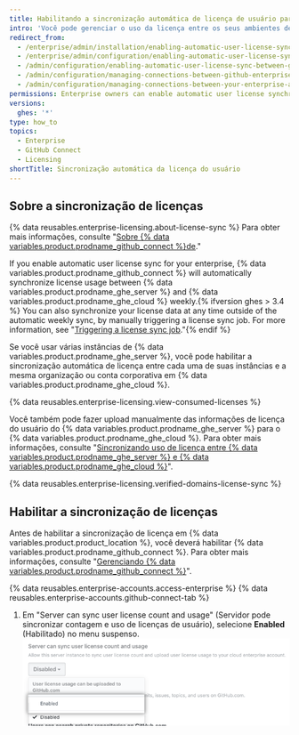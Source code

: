 ```yaml
---
title: Habilitando a sincronização automática de licença de usuário para sua empresa
intro: 'Você pode gerenciar o uso da licença entre os seus ambientes de {% data variables.product.prodname_enterprise %} sincronizando automaticamente as licenças de usuário de {% data variables.product.product_location %} com {% data variables.product.prodname_ghe_cloud %}.'
redirect_from:
  - /enterprise/admin/installation/enabling-automatic-user-license-sync-between-github-enterprise-server-and-github-enterprise-cloud
  - /enterprise/admin/configuration/enabling-automatic-user-license-sync-between-github-enterprise-server-and-github-enterprise-cloud
  - /admin/configuration/enabling-automatic-user-license-sync-between-github-enterprise-server-and-github-enterprise-cloud
  - /admin/configuration/managing-connections-between-github-enterprise-server-and-github-enterprise-cloud/enabling-automatic-user-license-sync-between-github-enterprise-server-and-github-enterprise-cloud
  - /admin/configuration/managing-connections-between-your-enterprise-accounts/enabling-automatic-user-license-sync-between-github-enterprise-server-and-github-enterprise-cloud
permissions: Enterprise owners can enable automatic user license synchronization.
versions:
  ghes: '*'
type: how_to
topics:
  - Enterprise
  - GitHub Connect
  - Licensing
shortTitle: Sincronização automática da licença do usuário
---
```


## Sobre a sincronização de licenças

{% data reusables.enterprise-licensing.about-license-sync %} Para obter mais informações, consulte "[Sobre {% data variables.product.prodname_github_connect %}de](/admin/configuration/configuring-github-connect/about-github-connect#data-transmission-for-github-connect)."

If you enable automatic user license sync for your enterprise, {% data variables.product.prodname_github_connect %} will automatically synchronize license usage between {% data variables.product.prodname_ghe_server %} and {% data variables.product.prodname_ghe_cloud %} weekly.{% ifversion ghes > 3.4 %} You can also synchronize your license data at any time outside of the automatic weekly sync, by manually triggering a license sync job. For more information, see "[Triggering a license sync job](/billing/managing-your-license-for-github-enterprise/syncing-license-usage-between-github-enterprise-server-and-github-enterprise-cloud#triggering-a-license-sync-job)."{% endif %}

Se você usar várias instâncias de {% data variables.product.prodname_ghe_server %}, você pode habilitar a sincronização automática de licença entre cada uma de suas instâncias e a mesma organização ou conta corporativa em {% data variables.product.prodname_ghe_cloud %}.

{% data reusables.enterprise-licensing.view-consumed-licenses %}

Você também pode fazer upload manualmente das informações de licença do usuário do {% data variables.product.prodname_ghe_server %} para o {% data variables.product.prodname_ghe_cloud %}. Para obter mais informações, consulte "[Sincronizando uso de licença entre {% data variables.product.prodname_ghe_server %} e {% data variables.product.prodname_ghe_cloud %}](/billing/managing-your-license-for-github-enterprise/syncing-license-usage-between-github-enterprise-server-and-github-enterprise-cloud)".

{% data reusables.enterprise-licensing.verified-domains-license-sync %}

## Habilitar a sincronização de licenças

Antes de habilitar a sincronização de licença em {% data variables.product.product_location %}, você deverá habilitar {% data variables.product.prodname_github_connect %}. Para obter mais informações, consulte "[Gerenciando {% data variables.product.prodname_github_connect %}](/admin/configuration/configuring-github-connect/managing-github-connect)".

{% data reusables.enterprise-accounts.access-enterprise %}
{% data reusables.enterprise-accounts.github-connect-tab %}
1. Em "Server can sync user license count and usage" (Servidor pode sincronizar contagem e uso de licenças de usuário), selecione **Enabled** (Habilitado) no menu suspenso. ![Menu suspenso para habilitar a sincronização automática de licenças de usuário](/assets/images/enterprise/site-admin-settings/enable-user-license-drop-down.png)
